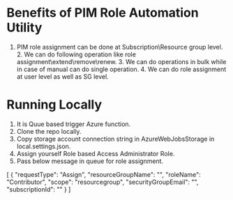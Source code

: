 # Benefits of PIM Role Automation Utility
  1. PIM role assignment can be done at Subscription\Resource group level. 
	2. We can do following operation like role assignment\extend\remove\renew.
	3. We can do operations in bulk while in case of manual can do single operation.
	4. We can do role assignment at user level as well as SG level.

# Running Locally
  1. It is Quue based trigger Azure function.
  2. Clone the repo locally.
  3. Copy storage account connection string in AzureWebJobsStorage in local.settings.json.
  4. Assign yourself Role based Access Administrator Role.
  5. Pass below message in queue for role assignment.
     
  [
    {
        "requestType": "Assign",
        "resourceGroupName": "",
        "roleName": "Contributor",
        "scope": "resourcegroup",
        "securityGroupEmail": "",
        "subscriptionId": ""
    }
  ]
    
